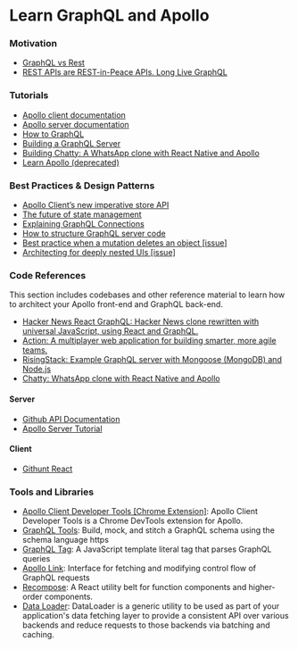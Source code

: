 # Learn GraphQL and Apollo

### Motivation
- [GraphQL vs Rest](https://philsturgeon.uk/api/2017/01/24/graphql-vs-rest-overview/)
- [REST APIs are REST-in-Peace APIs. Long Live GraphQL](https://medium.freecodecamp.org/rest-apis-are-rest-in-peace-apis-long-live-graphql-d412e559d8e4)

### Tutorials
- [Apollo client documentation](https://www.apollographql.com/docs/react/)
- [Apollo server documentation](https://www.apollographql.com/docs/apollo-server/)
- [How to GraphQL](https://www.howtographql.com/react-apollo/0-introduction/)
- [Building a GraphQL Server](https://dev-blog.apollodata.com/tutorial-building-a-graphql-server-cddaa023c035)
- [Building Chatty: A WhatsApp clone with React Native and Apollo](https://medium.com/react-native-training/building-chatty-a-whatsapp-clone-with-react-native-and-apollo-part-1-setup-68a02f7e11)
- [Learn Apollo (deprecated)](https://www.learnapollo.com/introduction/get-started)

### Best Practices & Design Patterns
- [Apollo Client’s new imperative store API](https://dev-blog.apollodata.com/apollo-clients-new-imperative-store-api-6cb69318a1e3)
- [The future of state management](https://dev-blog.apollodata.com/the-future-of-state-management-dd410864cae2)
- [Explaining GraphQL Connections](https://dev-blog.apollodata.com/explaining-graphql-connections-c48b7c3d6976)
- [How to structure GraphQL server code](https://dev-blog.apollodata.com/how-to-build-graphql-servers-87587591ded5)
- [Best practice when a mutation deletes an object [issue]](https://github.com/apollographql/apollo-client/issues/899)
- [Architecting for deeply nested UIs [issue]](https://github.com/apollographql/react-apollo/issues/192)

### Code References
This section includes codebases and other reference material to learn how to architect your Apollo front-end and GraphQL back-end. 
- [Hacker News React GraphQL: Hacker News clone rewritten with universal JavaScript, using React and GraphQL.](https://github.com/clintonwoo/hackernews-react-graphql)
- [Action: A multiplayer web application for building smarter, more agile teams. ](https://github.com/ParabolInc/action)
- [RisingStack: Example GraphQL server with Mongoose (MongoDB) and Node.js](https://github.com/RisingStack/graphql-server)
- [Chatty: WhatsApp clone with React Native and Apollo ](https://github.com/srtucker22/chatty)

#### Server
- [Github API Documentation](https://developer.github.com/v4/)
- [Apollo Server Tutorial](https://github.com/apollographql/apollo-server-tutorial)

#### Client
- [Githunt React](https://github.com/apollographql/GitHunt-React)

### Tools and Libraries
- [Apollo Client Developer Tools [Chrome Extension]](https://chrome.google.com/webstore/detail/apollo-client-developer-t/jdkknkkbebbapilgoeccciglkfbmbnfm): Apollo Client Developer Tools is a Chrome DevTools extension for Apollo.
- [GraphQL Tools](https://github.com/apollographql/graphql-tools): Build, mock, and stitch a GraphQL schema using the schema language https
- [GraphQL Tag](https://github.com/apollographql/graphql-tag): A JavaScript template literal tag that parses GraphQL queries
- [Apollo Link](https://github.com/apollographql/apollo-link): Interface for fetching and modifying control flow of GraphQL requests
- [Recompose](https://github.com/acdlite/recompose): A React utility belt for function components and higher-order components.
- [Data Loader](https://github.com/facebook/dataloader): DataLoader is a generic utility to be used as part of your application's data fetching layer to provide a consistent API over various backends and reduce requests to those backends via batching and caching.
